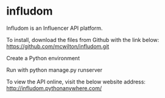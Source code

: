# infludom

Infludom is an Influencer API platform.

To install, download the files from Github with the link below:
https://github.com/mcwilton/infludom.git

Create a Python environment

Run with python manage.py runserver

To view the API online, visit the below website address:
http://infludom.pythonanywhere.com/